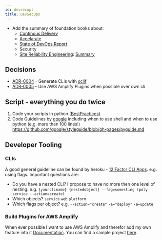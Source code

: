 ```yaml
---
id: devsecops
title: DevSecOps
---
```


* Add the summary of foundation books about:
  * [Continous Delivery](https://martinfowler.com/books/continuousDelivery.html)
  * [Accelarate](https://www.amazon.com/Accelerate-Software-Performing-Technology-Organizations/dp/1942788339)
  * [State of DevOps Report](https://cloudplatformonline.com/rs/248-TPC-286/images/DORA-State%20of%20DevOps.pdf)
  * Security
  * [Site Reliability Engineering](https://landing.google.com/sre/sre-book/toc/): [Summary](https://github.com/shibumi/SRE-cheat-sheet)

## Decisions

- [ADR-0004](adr/0004-generate-clis-with-cement) - Generate CLIs with [oclif](https://oclif.io/docs/introduction)
- [ADR-0005](adr/0005-use-aws-amplify-plugins-when-possible-over-own-cli) - Use AWS Amplify Plugins when possible over own cli

## Script - everything you do twice
1. Code your scripts in python ([BestPractices](https://srcco.de/posts/writing-python-command-line-scripts.html)).
2. Code Guidelines by [google](https://google.github.io/styleguide/shell.xml) including when to use shell and when to use python (e.g. more then 100 lines!) https://github.com/google/styleguide/blob/gh-pages/pyguide.md

## Developer Tooling

### CLIs 

A good general guideline can be found by heroku - [12 Factor CLI Apps](https://medium.com/@jdxcode/12-factor-cli-apps-dd3c227a0e46). e.g. using flags. Important questions are: 

- Do you have a nested CLI? I propose to have no more then one level of nesting. e.g. `{yourcliname} {nestedobject} --fag=somesting (poly service --action=create)` 
- Which objects? `service` `web` `platform`
- Which flags per object? e.g. `--action="create"` `-a="deploy"` `-a=update`

### Build Plugins for AWS Amplify

When ever possible I want to use AWS Amplify and therefor add my own feature into it [Documentation](https://aws-amplify.github.io/docs/cli/plugins?sdk=js). You can find a sample project [here](https://github.com/denseidel/amplify-repo-boilerplate).

